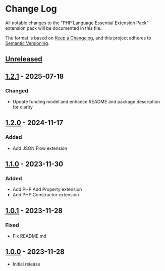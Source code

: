 # Change Log

All notable changes to the "PHP Language Essential Extension Pack" extension pack will be documented in this file.

The format is based on [Keep a Changelog](https://keepachangelog.com/en/1.0.0/),
and this project adheres to [Semantic Versioning](https://semver.org/spec/v2.0.0.html).

## [Unreleased]

## [1.2.1] - 2025-07-18

### Changed

- Update funding model and enhance README and package description for clarity

## [1.2.0] - 2024-11-17

### Added

- Add JSON Flow extension

## [1.1.0] - 2023-11-30

### Added

- Add PHP Add Property extension
- Add PHP Constructor extension

## [1.0.1] - 2023-11-28

### Fixed

- Fix README.md

## [1.0.0] - 2023-11-28

- Initial release

[unreleased]: https://github.com/ManuelGil/vscode-php-language-pack/compare/v1.2.1...HEAD
[1.2.1]: https://github.com/ManuelGil/vscode-php-language-pack/compare/v1.2.0...v1.2.1
[1.2.0]: https://github.com/ManuelGil/vscode-php-language-pack/compare/v1.1.0...v1.2.0
[1.1.0]: https://github.com/ManuelGil/vscode-php-language-pack/compare/v1.0.1...v1.1.0
[1.0.1]: https://github.com/ManuelGil/vscode-php-language-pack/compare/v1.0.0...v1.0.1
[1.0.0]: https://github.com/ManuelGil/vscode-php-language-pack/releases/tag/v1.0.0
